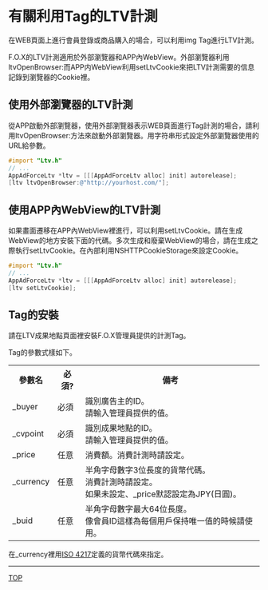 # 有關利用Tag的LTV計測

在WEB頁面上進行會員登錄或商品購入的場合，可以利用img Tag進行LTV計測。

F.O.X的LTV計測適用於外部瀏覽器和APP內WebView。外部瀏覽器利用ltvOpenBrowser:而APP内WebView利用setLtvCookie來把LTV計測需要的信息記錄到瀏覽器的Cookie裡。

## 使用外部瀏覽器的LTV計測

從APP啟動外部瀏覽器，使用外部瀏覽器表示WEB頁面進行Tag計測的場合，請利用ltvOpenBrowser:方法來啟動外部瀏覽器。用字符串形式設定外部瀏覽器使用的URL給參數。

```objective-c
#import "Ltv.h"
// ...
AppAdForceLtv *ltv = [[[AppAdForceLtv alloc] init] autorelease];
[ltv ltvOpenBrowser:@"http://yourhost.com/"];
```

## 使用APP內WebView的LTV計測

如果畫面遷移在APP內WebView裡進行，可以利用setLtvCookie。請在生成WebView的地方安裝下面的代碼。多次生成和廢棄WebView的場合，請在生成之際執行setLtvCookie。在內部利用NSHTTPCookieStorage來設定Cookie。

```objective-c
#import "Ltv.h"
// ...
AppAdForceLtv *ltv = [[[AppAdForceLtv alloc] init] autorelease];
[ltv setLtvCookie];
```

## Tag的安裝

請在LTV成果地點頁面裡安裝F.O.X管理員提供的計測Tag。

Tag的參數式樣如下。

<table>
<tr>
  <th>參數名</th>
  <th>必須?</th>
  <th>備考</th>
</tr>
<tr>
  <td>_buyer</td>
  <td>必須</td>
  <td>識別廣告主的ID。<br />請輸入管理員提供的值。</td>
</tr>
<tr>
  <td>_cvpoint</td>
  <td>必須</td>
  <td>識別成果地點的ID。<br />請輸入管理員提供的值。</td>
</tr>
<tr>
  <td>_price</td>
  <td>任意</td>
  <td>消費額。消費計測時請設定。<br /></td>
</tr>
<tr>
  <td>_currency</td>
  <td>任意</td>
  <td>半角字母數字3位長度的貨幣代碼。<br />消費計測時請設定。<br />如果未設定、_price默認設定為JPY(日圓)。</td>
</tr>
<tr>
  <td>_buid</td>
  <td>任意</td>
  <td>半角字母數字最大64位長度。<br />像會員ID這樣為每個用戶保持唯一值的時候請使用。</td>
</tr>
</table>

在_currency裡用[ISO 4217](http://ja.wikipedia.org/wiki/ISO_4217)定義的貨幣代碼來指定。

---
[TOP](/lang/tw/README.md)

